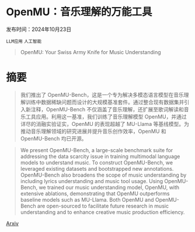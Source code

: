# OpenMU：音乐理解的万能工具

发布时间：2024年10月23日

`LLM应用` `人工智能`

> OpenMU: Your Swiss Army Knife for Music Understanding

# 摘要

> 我们推出了 OpenMU-Bench，这是一个专为解决多模态语言模型在音乐理解训练中数据稀缺问题而设计的大规模基准套件。通过整合现有数据集并引入新注释，OpenMU-Bench 不仅涵盖了音乐理解，还扩展至歌词解读和音乐工具应用。利用这一基准，我们训练了音乐理解模型 OpenMU，并通过详尽的消融实验证实，OpenMU 的表现超越了 MU-Llama 等基线模型。为推动音乐理解领域的研究进展并提升音乐创作效率，OpenMU 和 OpenMU-Bench 均已开源。

> We present OpenMU-Bench, a large-scale benchmark suite for addressing the data scarcity issue in training multimodal language models to understand music. To construct OpenMU-Bench, we leveraged existing datasets and bootstrapped new annotations. OpenMU-Bench also broadens the scope of music understanding by including lyrics understanding and music tool usage. Using OpenMU-Bench, we trained our music understanding model, OpenMU, with extensive ablations, demonstrating that OpenMU outperforms baseline models such as MU-Llama. Both OpenMU and OpenMU-Bench are open-sourced to facilitate future research in music understanding and to enhance creative music production efficiency.

[Arxiv](https://arxiv.org/abs/2410.15573)